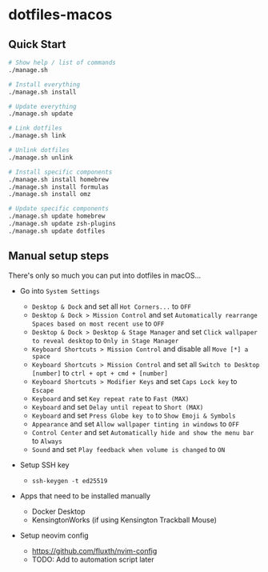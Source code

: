 # dotfiles-macos

## Quick Start

```bash
# Show help / list of commands
./manage.sh

# Install everything
./manage.sh install

# Update everything
./manage.sh update

# Link dotfiles
./manage.sh link

# Unlink dotfiles
./manage.sh unlink

# Install specific components
./manage.sh install homebrew
./manage.sh install formulas
./manage.sh install omz

# Update specific components
./manage.sh update homebrew
./manage.sh update zsh-plugins
./manage.sh update dotfiles
```

## Manual setup steps

There's only so much you can put into dotfiles in macOS...

- Go into `System Settings`
    - `Desktop & Dock` and set all `Hot Corners...` to `OFF`
    - `Desktop & Dock > Mission Control` and set `Automatically rearrange Spaces based on most recent use` to `OFF`
    - `Desktop & Dock > Desktop & Stage Manager` and set `Click wallpaper to reveal desktop` to `Only in Stage Manager`
    - `Keyboard Shortcuts > Mission Control` and disable all `Move [*] a space`
    - `Keyboard Shortcuts > Mission Control` and set all `Switch to Desktop [number]` to `ctrl + opt + cmd + [number]`
    - `Keyboard Shortcuts > Modifier Keys` and set `Caps Lock key` to `Escape`
    - `Keyboard` and set `Key repeat rate` to `Fast (MAX)`
    - `Keyboard` and set `Delay until repeat` to `Short (MAX)`
    - `Keyboard` and set `Press Globe key to` to `Show Emoji & Symbols`
    - `Appearance` and set `Allow wallpaper tinting in windows` to `OFF`
    - `Control Center` and set `Automatically hide and show the menu bar` to `Always`
    - `Sound` and set `Play feedback when volume is changed` to `ON`

- Setup SSH key
    - `ssh-keygen -t ed25519`

- Apps that need to be installed manually
    - Docker Desktop
    - KensingtonWorks (if using Kensington Trackball Mouse)

- Setup neovim config
    - https://github.com/fluxth/nvim-config
    - TODO: Add to automation script later
